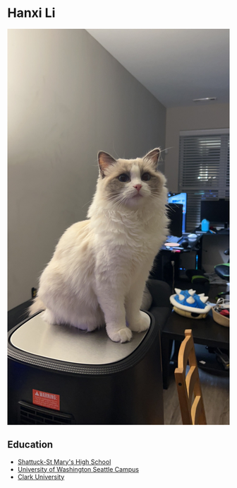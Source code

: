 # Hanxi Li
![Mochi, My Cat](mochi.JPG)
## Education
 - [Shattuck-St Mary's High School](https://www.s-sm.org)
 - [University of Washington Seattle Campus](https://www.washington.edu)
 - [Clark University](https://www.clarku.edu)